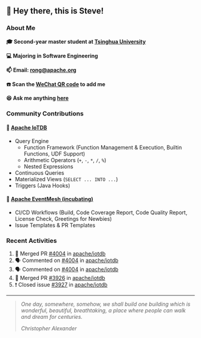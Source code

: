 ## 👋 Hey there, this is Steve!

### About Me

**🎓 Second-year master student at [Tsinghua University](https://www.tsinghua.edu.cn/)**

**💻 Majoring in Software Engineering**

**📫 Email: rong@apache.org**

**☎️ Scan the [WeChat QR code](https://github.com/SteveYurongSu/SteveYurongSu/issues/1) to add me**

**😆 Ask me anything <a href="https://github.com/SteveYurongSu/SteveYurongSu/issues">here</a>**

### Community Contributions

#### 🚀 [Apache IoTDB](https://github.com/apache/iotdb/pulls?q=is%3Apr+author%3ASteveYurongSu)

- Query Engine
  - Function Framework (Function Management & Execution, Builtin Functions, UDF Support)
  - Arithmetic Operators (`+`, `-`, `*`, `/`, `%`)
  - Nested Expressions
- Continuous Queries
- Materialized Views (`SELECT ... INTO ...`)
- Triggers (Java Hooks)

#### 🚀 [Apache EventMesh (incubating)](https://github.com/apache/incubator-eventmesh/pulls?q=is%3Apr+author%3ASteveYurongSu)

- CI/CD Workflows (Build, Code Coverage Report, Code Quality Report, License Check, Greetings for Newbies)
- Issue Templates & PR Templates 

### Recent Activities
<!--START_SECTION:activity-->

1. 🎉 Merged PR [#4004](https://github.com/apache/iotdb/pull/4004) in [apache/iotdb](https://github.com/apache/iotdb)
2. 🗣 Commented on [#4004](https://github.com/apache/iotdb/issues/4004) in [apache/iotdb](https://github.com/apache/iotdb)
3. 🗣 Commented on [#4004](https://github.com/apache/iotdb/issues/4004) in [apache/iotdb](https://github.com/apache/iotdb)
4. 🎉 Merged PR [#3926](https://github.com/apache/iotdb/pull/3926) in [apache/iotdb](https://github.com/apache/iotdb)
5. ❗️ Closed issue [#3927](https://github.com/apache/iotdb/issues/3927) in [apache/iotdb](https://github.com/apache/iotdb)
<!--END_SECTION:activity-->

---

> *One day, somewhere, somehow, we shall build one building which is wonderful, beautiful, breathtaking, a place where people can walk and dream for centuries.*
>
> *Christopher Alexander*
